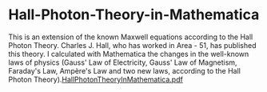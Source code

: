 # Hall-Photon-Theory-in-Mathematica

This is an extension of the known Maxwell equations according to the Hall Photon Theory.
Charles J. Hall, who has worked in Area - 51, has published this theory.
I calculated with Mathematica the changes in the well-known laws of physics
(Gauss' Law of Electricity, Gauss' Law of Magnetism, Faraday's Law, Ampère's Law and two new laws, 
according to the Hall Photon Theory).[HallPhotonTheoryInMathematica.pdf](https://github.com/mtaktikos/Hall-Photon-Theory-in-Mathematica/files/10006378/HallPhotonTheoryInMathematica.pdf)

